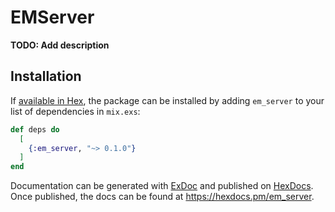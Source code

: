 # EMServer

**TODO: Add description**

## Installation

If [available in Hex](https://hex.pm/docs/publish), the package can be installed
by adding `em_server` to your list of dependencies in `mix.exs`:

```elixir
def deps do
  [
    {:em_server, "~> 0.1.0"}
  ]
end
```

Documentation can be generated with [ExDoc](https://github.com/elixir-lang/ex_doc)
and published on [HexDocs](https://hexdocs.pm). Once published, the docs can
be found at <https://hexdocs.pm/em_server>.

